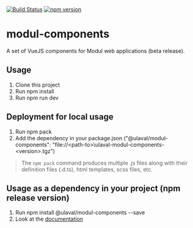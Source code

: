 [![Build Status](https://travis-ci.org/simardo/modul-components.svg?branch=feature-branch-test)](https://travis-ci.org/simardo/modul-components)
[![npm version](https://badge.fury.io/js/%40ulaval%2Fmodul-components.svg)](https://badge.fury.io/js/%40ulaval%2Fmodul-components)

# modul-components
A set of VueJS components for Modul web applications (beta release).

## Usage
1. Clone this project
1. Run npm install
1. Run npm run dev

## Deployment for local usage
1. Run npm pack
1. Add the dependency in your package.json ("@ulaval/modul-components": "file://&lt;path-to&gt;\\ulaval-modul-components-&lt;version&gt;.tgz")

> The `npm pack` command produces multiple .js files along with their definition files (.d.ts), html templates, scss files, etc.

## Usage as a dependency in your project (npm release version)
1. Run npm install @ulaval/modul-components --save
1. Look at the [documentation][1]

[1]: https://ulaval.github.io/modul
